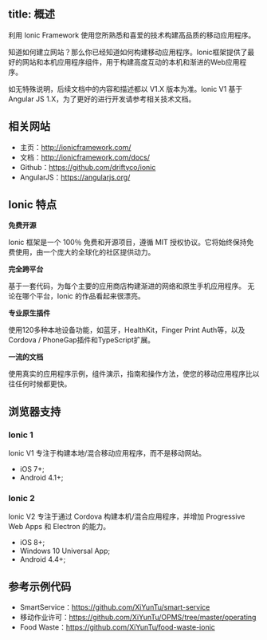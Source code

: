 title: 概述
---
利用 Ionic Framework 使用您所熟悉和喜爱的技术构建高品质的移动应用程序。

知道如何建立网站？那么你已经知道如何构建移动应用程序。Ionic框架提供了最好的网站和本机应用程序组件，用于构建高度互动的本机和渐进的Web应用程序。

如无特殊说明，后续文档中的内容和描述都以 V1.X 版本为准。Ionic V1 基于 Angular JS 1.X，为了更好的进行开发请参考相关技术文档。

## 相关网站

- 主页：http://ionicframework.com/
- 文档：http://ionicframework.com/docs/
- Github：https://github.com/driftyco/ionic
- AngularJS：https://angularjs.org/

## Ionic 特点

**免费开源**

Ionic 框架是一个 100％ 免费和开源项目，遵循 MIT 授权协议。它将始终保持免费使用，由一个庞大的全球化的社区提供动力。

**完全跨平台**

基于一套代码，为每个主要的应用商店构建渐进的网络和原生手机应用程序。 无论在哪个平台，Ionic 的作品看起来很漂亮。

**专业原生插件**

使用120多种本地设备功能，如蓝牙，HealthKit，Finger Print Auth等，以及Cordova / PhoneGap插件和TypeScript扩展。

**一流的文档**

使用真实的应用程序示例，组件演示，指南和操作方法，使您的移动应用程序比以往任何时候都更快。

## 浏览器支持

### Ionic 1

Ionic V1 专注于构建本地/混合移动应用程序，而不是移动网站。

- iOS 7+;
- Android 4.1+;

### Ionic 2

Ionic V2 专注于通过 Cordova 构建本机/混合应用程序，并增加 Progressive Web Apps 和 Electron 的能力。

- iOS 8+;
- Windows 10 Universal App;
- Android 4.4+;

## 参考示例代码

- SmartService：https://github.com/XiYunTu/smart-service
- 移动作业许可：https://github.com/XiYunTu/OPMS/tree/master/operating
- Food Waste：https://github.com/XiYunTu/food-waste-ionic
